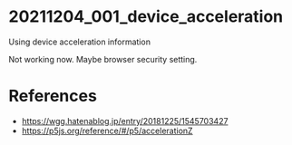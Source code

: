 # 20211204_001_device_acceleration
Using device acceleration information

Not working now. Maybe browser security setting.


# References
- https://wgg.hatenablog.jp/entry/20181225/1545703427
- https://p5js.org/reference/#/p5/accelerationZ
